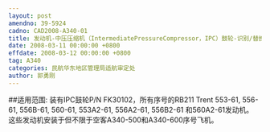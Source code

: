 ```yaml
---
layout: post
amendno: 39-5924
cadno: CAD2008-A340-01
title: 发动机-中压压缩机（IntermediatePressureCompressor，IPC）鼓轮-识别/替换
date: 2008-03-11 00:00:00 +0800
effdate: 2008-03-12 00:00:00 +0800
tag: A340
categories: 民航华东地区管理局适航审定处
author: 郭勇刚
---
```


##适用范围:
装有IPC鼓轮P/N FK30102，所有序号的RB211 Trent 553-61, 556-61, 556B-61, 560-61, 553A2-61, 556A2-61, 556B2-61 和560A2-61发动机。
这些发动机安装于但不限于空客A340-500和A340-600序号飞机。

